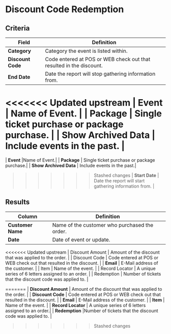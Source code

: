 # Discount Code Redemption

## Criteria

| **Field** | **Definition** |
| --- | --- |
| **Category** | Category the event is listed within. |
| **Discount Code** | Code entered at POS or WEB check out that resulted in the discount. |
| **End Date** | Date the report will stop gathering information from. |
<<<<<<< Updated upstream
| **Event** | Name of Event. |
| Package | Single ticket purchase or package purchase. |
| Show Archived Data | Include events in the past. |
=======
| **Event** |Name of Event.|
| **Package** | Single ticket purchase or package purchase.|
| **Show Archived Data** | Include events in the past.|
>>>>>>> Stashed changes
| **Start Date** | Date the report will start gathering information from. |

## Results

| **Column** | **Definition** |
| --- | --- |
| **Customer Name** | Name of the customer who purchased the order. |
| **Date** | Date of event or update. |
<<<<<<< Updated upstream
| Discount Amount | Amount of the discount that was applied to the order. |
| Discount Code | Code entered at POS or WEB check out that resulted in the discount. |
| **Email** | E-Mail address of the customer. |
| Item | Name of the event. |
| Record Locator | A unique series of 6 letters assigned to an order. |
| Redemption | Number of tickets that the discount code was applied to. |

=======
| **Discount Amount** |  Amount of the discount that was applied to the order. |
| **Discount Code** | Code entered at POS or WEB check out that resulted in the discount. |
| **Email** | E-Mail address of the customer. |
| **Item** | Name of the event. |
| **Record Locator** | A unique series of 6 letters assigned to an order.|
| **Redemption** |Number of tickets that the discount code was applied to. |
>>>>>>> Stashed changes
